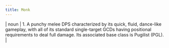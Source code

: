 ```yaml
---
title: Monk
---
```

| noun | 1.  	A punchy melee DPS characterized by its quick, fluid, dance-like gameplay, with all of its standard single-target GCDs having positional requirements to deal full damage. Its associated base class is Pugilist (PGL).	|